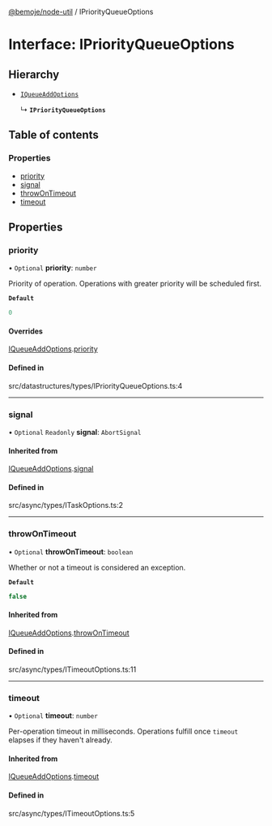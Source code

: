 [@bemoje/node-util](/docs/index.md) / IPriorityQueueOptions

# Interface: IPriorityQueueOptions

## Hierarchy

- [`IQueueAddOptions`](/docs/interfaces/IQueueAddOptions.md)

  ↳ **`IPriorityQueueOptions`**

## Table of contents

### Properties

- [priority](/docs/interfaces/IPriorityQueueOptions.md#priority)
- [signal](/docs/interfaces/IPriorityQueueOptions.md#signal)
- [throwOnTimeout](/docs/interfaces/IPriorityQueueOptions.md#throwontimeout)
- [timeout](/docs/interfaces/IPriorityQueueOptions.md#timeout)

## Properties

### priority

• `Optional` **priority**: `number`

Priority of operation. Operations with greater priority will be scheduled first.

**`Default`**

```ts
0
```

#### Overrides

[IQueueAddOptions](/docs/interfaces/IQueueAddOptions.md).[priority](/docs/interfaces/IQueueAddOptions.md#priority)

#### Defined in

src/datastructures/types/IPriorityQueueOptions.ts:4

___

### signal

• `Optional` `Readonly` **signal**: `AbortSignal`

#### Inherited from

[IQueueAddOptions](/docs/interfaces/IQueueAddOptions.md).[signal](/docs/interfaces/IQueueAddOptions.md#signal)

#### Defined in

src/async/types/ITaskOptions.ts:2

___

### throwOnTimeout

• `Optional` **throwOnTimeout**: `boolean`

Whether or not a timeout is considered an exception.

**`Default`**

```ts
false
```

#### Inherited from

[IQueueAddOptions](/docs/interfaces/IQueueAddOptions.md).[throwOnTimeout](/docs/interfaces/IQueueAddOptions.md#throwontimeout)

#### Defined in

src/async/types/ITimeoutOptions.ts:11

___

### timeout

• `Optional` **timeout**: `number`

Per-operation timeout in milliseconds. Operations fulfill once `timeout` elapses if they haven't already.

#### Inherited from

[IQueueAddOptions](/docs/interfaces/IQueueAddOptions.md).[timeout](/docs/interfaces/IQueueAddOptions.md#timeout)

#### Defined in

src/async/types/ITimeoutOptions.ts:5
